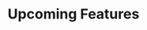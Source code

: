 ---
title: "Upcoming Features"
description: "Documentation to share future Filecoin implementations and features"
menu:
    build:
        parent: "build-get-started"
        idenfitied: "build-get-started"
aliases:
    - /build/get-started
    - /build
weight: 1
---